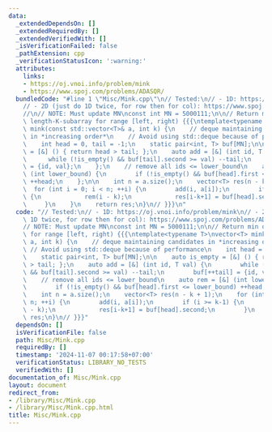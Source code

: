 ```yaml
---
data:
  _extendedDependsOn: []
  _extendedRequiredBy: []
  _extendedVerifiedWith: []
  _isVerificationFailed: false
  _pathExtension: cpp
  _verificationStatusIcon: ':warning:'
  attributes:
    links:
    - https://oj.vnoi.info/problem/mink
    - https://www.spoj.com/problems/ADASQR/
  bundledCode: "#line 1 \"Misc/Mink.cpp\"\n// Tested:\n// - 1D: https://oj.vnoi.info/problem/mink\n\
    // - 2D (just do 1D twice, for row then for col): https://www.spoj.com/problems/ADASQR/\n\
    //\n// NOTE: Must update MN\nconst int MN = 5000111;\n\n// Return min of each\
    \ length-K-subarray for range [left, right) {{{\ntemplate<typename T>\nvector<T>\
    \ mink(const std::vector<T>& a, int k) {\n    // deque maintaining candidates\
    \ in *increasing order*\n    // Avoid using std::deque because of performance\n\
    \    int head = 0, tail = -1;\n    static pair<int, T> buf[MN];\n\n    auto is_empty\
    \ = [&] () { return head > tail; };\n    auto add = [&] (int id, T val) {\n  \
    \      while (!is_empty() && buf[tail].second >= val) --tail;\n        buf[++tail]\
    \ = {id, val};\n    };\n    // remove all ids <= lower_bound\n    auto rem = [&]\
    \ (int lower_bound) {\n        if (!is_empty() && buf[head].first <= lower_bound)\
    \ ++head;\n    };\n\n    int n = a.size();\n    vector<T> res(n - k + 1);\n  \
    \  for (int i = 0; i < n; ++i) {\n        add(i, a[i]);\n        if (i >= k-1)\
    \ {\n            rem(i - k);\n            res[i-k+1] = buf[head].second;\n   \
    \     }\n    }\n    return res;\n}\n// }}}\n"
  code: "// Tested:\n// - 1D: https://oj.vnoi.info/problem/mink\n// - 2D (just do\
    \ 1D twice, for row then for col): https://www.spoj.com/problems/ADASQR/\n//\n\
    // NOTE: Must update MN\nconst int MN = 5000111;\n\n// Return min of each length-K-subarray\
    \ for range [left, right) {{{\ntemplate<typename T>\nvector<T> mink(const std::vector<T>&\
    \ a, int k) {\n    // deque maintaining candidates in *increasing order*\n   \
    \ // Avoid using std::deque because of performance\n    int head = 0, tail = -1;\n\
    \    static pair<int, T> buf[MN];\n\n    auto is_empty = [&] () { return head\
    \ > tail; };\n    auto add = [&] (int id, T val) {\n        while (!is_empty()\
    \ && buf[tail].second >= val) --tail;\n        buf[++tail] = {id, val};\n    };\n\
    \    // remove all ids <= lower_bound\n    auto rem = [&] (int lower_bound) {\n\
    \        if (!is_empty() && buf[head].first <= lower_bound) ++head;\n    };\n\n\
    \    int n = a.size();\n    vector<T> res(n - k + 1);\n    for (int i = 0; i <\
    \ n; ++i) {\n        add(i, a[i]);\n        if (i >= k-1) {\n            rem(i\
    \ - k);\n            res[i-k+1] = buf[head].second;\n        }\n    }\n    return\
    \ res;\n}\n// }}}"
  dependsOn: []
  isVerificationFile: false
  path: Misc/Mink.cpp
  requiredBy: []
  timestamp: '2024-11-07 00:17:58+07:00'
  verificationStatus: LIBRARY_NO_TESTS
  verifiedWith: []
documentation_of: Misc/Mink.cpp
layout: document
redirect_from:
- /library/Misc/Mink.cpp
- /library/Misc/Mink.cpp.html
title: Misc/Mink.cpp
---
```

